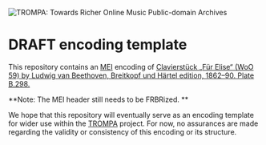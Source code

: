![TROMPA: Towards Richer Online Music Public-domain Archives](https://trompamusic.eu/sites/default/files/top-bar-logo_0_0.png)

# DRAFT encoding template

This repository contains an [MEI](https://music-encoding.org) encoding of [Clavierstück „Für Elise“ (WoO 59) by Ludwig van Beethoven, Breitkopf und Härtel edition, 1862–90. Plate B.298.](https://imslp.org/wiki/Special:ReverseLookup/318757) 

**Note: The MEI header still needs to be FRBRized. **

We hope that this repository will eventually serve as an encoding template for wider use within the [TROMPA](https://trompamusic.eu) project. For now, no assurances are made regarding the validity or consistency of this encoding or its structure.
